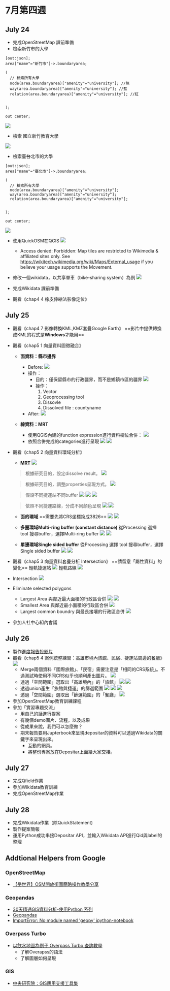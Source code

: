 # 7月第四週
## July 24
* 完成OpenStreetMap 課前準備
* 檢索新竹市的大學
```overpass=
[out:json];
area["name"="新竹市"]->.boundaryarea;

(
  // 檢索所有大學
  node(area.boundaryarea)["amenity"="university"]; //無
  way(area.boundaryarea)["amenity"="university"]; //藍
  relation(area.boundaryarea)["amenity"="university"]; //紅
  

);

out center;

```
![](https://hackmd.io/_uploads/rJYaVuo93.jpg)


* 檢索 國立新竹教育大學

![](https://hackmd.io/_uploads/HJ6Fv_sc2.jpg)



* 檢索臺~~台~~北市的大學
```overpass=
[out:json];
area["name"="臺北市"]->.boundaryarea;

(
  // 檢索所有大學
  node(area.boundaryarea)["amenity"="university"]; 
  way(area.boundaryarea)["amenity"="university"]; 
  relation(area.boundaryarea)["amenity"="university"]; 
  

);

out center;

```
![](https://hackmd.io/_uploads/rkSLNuj5h.jpg)

* 使用QuickOSM在QGIS
![](https://hackmd.io/_uploads/BkvdIqoch.jpg)
    * Access denied: Forbidden: Map tiles are restricted to Wikimedia & affiliated sites only.  See https://wikitech.wikimedia.org/wiki/Maps/External_usage if you believe your usage supports the Movement. 

* 修改一個wikidata，以共享單車（bike-sharing system）為例
![](https://hackmd.io/_uploads/ByDgBisq2.jpg)
* 完成Wikidata 課前準備
* 觀看《chap4 4 橡皮伸縮法影像定位》


## July 25
* 觀看《chap4 7 影像轉換KML,KMZ套疊Google Earth》
    ==影片中提供轉換成KML的程式是**Windows**才能用==
* 觀看《chap5 1 向量資料圖徵融合》
    * **面資料：縣市邊界**
        * Before:
        ![](https://hackmd.io/_uploads/BkYfPonq2.jpg)
        * 操作：
            * 目的：僅保留縣市的行政疆界，而不是鄉鎮市區的疆界
            ![](https://hackmd.io/_uploads/Bk_cvih9h.jpg)
            * 操作：
                1. Vector
                2. Geoprocessing tool
                3. Dissovle
                4. Dissolved file : countyname
        * After:
        ![](https://hackmd.io/_uploads/ryQEPo3qn.jpg)


    * **線資料：MRT**
        * 使用QGIS內建的function expression進行資料欄位合併：
        ![](https://hackmd.io/_uploads/SygIP335h.jpg)
        * 依照合併完成的categories進行呈現
        ![](https://hackmd.io/_uploads/BJoXth353.jpg)
        ![](https://hackmd.io/_uploads/SyBdKn293.jpg)
* 觀看《chap5 2 向量資料環域分析》
    * **MRT**
    ![](https://hackmd.io/_uploads/HkFjsh35n.jpg)

    > 根據研究目的，設定dissolve result。
    ![](https://hackmd.io/_uploads/H19xnn2cn.jpg)

    > 根據研究目的，調整properties呈現方式。
    ![](https://hackmd.io/_uploads/SkWw33hqh.jpg)

    > 假設不同捷運站不同buffer
    ![](https://hackmd.io/_uploads/BJW4Thnqh.jpg)
    ![](https://hackmd.io/_uploads/HJuDT33c2.jpg)
    ![](https://hackmd.io/_uploads/SJlja32q3.jpg)

    > 依照不同捷運路線，分成不同顏色呈現
    ![](https://hackmd.io/_uploads/HyChyah9h.jpg)
    ![](https://hackmd.io/_uploads/HySwkp35n.jpg)

    * **面的環域**
    ==需要先將CRS坐標換成3826==
    ![](https://hackmd.io/_uploads/Hk7OW63c3.jpg)
    ![](https://hackmd.io/_uploads/BJtYWph52.jpg)



    * **多圈環域Multi-ring buffer (constant distance)**
    從Processing 選擇 tool 搜尋buffer，選擇Multi-ring buffer
    ![](https://hackmd.io/_uploads/SJzE7pnc2.jpg)
    ![](https://hackmd.io/_uploads/BJL9Epnq2.jpg)

    * **單邊環域Single sided buffer**
    從Processing 選擇 tool 搜尋buffer，選擇Single sided buffer
    ![](https://hackmd.io/_uploads/H1dqrT392.jpg)
    ![](https://hackmd.io/_uploads/S1mUrpn52.jpg)

* 觀看《chap5 3 向量資料套疊分析 Intersection》
==請留意「屬性資料」的變化==
輕軌捷運站
![](https://hackmd.io/_uploads/ByTZlZTc2.jpg)
輕軌路線
![](https://hackmd.io/_uploads/r19Xg-p5n.jpg)

* Intersection
![](https://hackmd.io/_uploads/HJ69e-p92.jpg)

* Eliminate selected polygons
    * Largest Area 與鄰近最大面積的行政區合併
    ![](https://hackmd.io/_uploads/rJi4Ub653.jpg)
    ![](https://hackmd.io/_uploads/SkTmuWT93.jpg)
    * Smallest Area 與鄰近最小面積的行政區合併
    ![](https://hackmd.io/_uploads/HJIxdbT52.jpg)
    * Largest common boundry 與最長接壤的行政區合併
    ![](https://hackmd.io/_uploads/S1b6_-ach.jpg)
* 參加人社中心組內會議


## July 26
* 製作[進度報告投影片](https://docs.google.com/presentation/d/1oGli2EMp6JpXtW5HknmrgzmGytq1TLXCE8a8ibzThE0/edit?usp=sharing)
* 觀看《chap5 4 案例統整練習：高雄市境內旅館、民宿、捷運站周邊的餐廳》
    ![](https://hackmd.io/_uploads/rkihdkAcn.jpg)
    * Merge兩個資料「國際旅館」、「民宿」需要注意是「相同的CRS系統」。不過測試時使用不同CRS似乎也順利產出圖片。
    ![](https://hackmd.io/_uploads/S1D7gl09h.jpg)
    * 透過「空間範圍」選取出「高雄境內」的「旅館」
    ![](https://hackmd.io/_uploads/SJoXMlC92.jpg)
    ![](https://hackmd.io/_uploads/SkfwmeA92.jpg)
    * 透過union產生「旅館與捷運」的篩選範圍
    ![](https://hackmd.io/_uploads/rkIR_gA92.jpg)
    ![](https://hackmd.io/_uploads/H1oxSgC5n.jpg)
    ![](https://hackmd.io/_uploads/Sy3EKgR92.jpg)
    * 透過「空間範圍」選取出「篩選範圍」的「餐廳」
    ![](https://hackmd.io/_uploads/BkpjweR5h.jpg)
* 參加OpenStreetMap教育訓練課程
* 參加「實習專題交流」
    * 用自己的話進行提案
    * 有幾個demo圖片、流程，以及成果
    * 從成果來說，我們可以怎麼做？
    * 期末報告要用Jupterbook來呈現depositar的資料可以透過Wikidata的關鍵字來呈現出來。
        * 互動的網頁。
        * 將整份專案放在Depositar上面給大家交接。


## July 27
* 完成Qfield作業
* 參加Wikidata教育訓練
* 完成OpenStreetMap作業


## July 28
* 完成Wikidata作業（除QuickStatement)
* 製作提案簡報
* 運用Python成功串接Depositar API，並輸入Wikidata API進行Qid與label的整理


## Addtional Helpers from Google

### OpenStreetMap
* [【岳世界】OSM開放街圖簡略操作教學分享](https://hiking.biji.co/index.php?q=review&act=info&review_id=5280)

### Geopandas
* [30天精通GIS資料分析-使用Python 系列](https://ithelp.ithome.com.tw/users/20107816/ironman/1797)
* [Geopandas](https://geopandas.org/en/stable/getting_started/install.html)
* [ImportError: No module named 'geopy' ipython-notebook](https://stackoverflow.com/questions/36064495/importerror-no-module-named-geopy-ipython-notebook)


### Overpass Turbo
* [以飲水地圖為例子 Overpass Turbo 查詢教學](https://www.youtube.com/watch?v=IPgqmNclMNg&ab_channel=OpenStreetMap%E5%8F%B0%E7%81%A3)
    * 了解Overapss的語法
    * 了解圖層如何呈現


### GIS
* [中央研究院：GIS應用支援工具集](https://gis.rchss.sinica.edu.tw/ISTIS/tools/)
